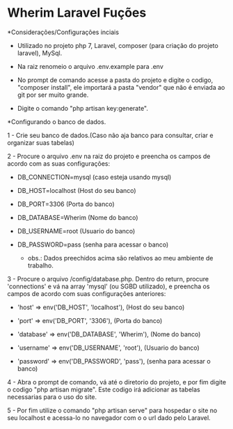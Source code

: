 <h1> Wherim Laravel Fuções </h1>


*Considerações/Configurações inciais

- Utilizado no projeto php 7, Laravel, composer (para criação do projeto laravel), MySql.

- Na raiz renomeio o arquivo .env.example para .env

- No prompt de comando acesse a pasta do projeto e digite o codigo, "composer install", ele importará a pasta "vendor" que não é enviada ao git por ser muito grande.

- Digite o comando "php artisan key:generate".


*Configurando o banco de dados.

1 - Crie seu banco de dados.(Caso não aja banco para consultar, criar e organizar suas tabelas)

2 - Procure o arquivo .env na raiz do projeto e preencha os campos de acordo com as suas configurações:

- DB_CONNECTION=mysql (caso esteja usando mysql)

- DB_HOST=localhost (Host do seu banco)

- DB_PORT=3306 (Porta do banco)

- DB_DATABASE=Wherim (Nome do banco)

- DB_USERNAME=root (Usuario do banco)

- DB_PASSWORD=pass (senha para acessar o banco)

    - obs.: Dados preechidos acima são relativos ao meu ambiente de trabalho.
    

3 - Procure o arquivo /config/database.php. Dentro do return, procure 'connections' e vá na array 'mysql' (ou SGBD utilizado), e preencha os campos de acordo com suas configurações anteriores:

- 'host' => env('DB_HOST', 'localhost'), (Host do seu banco)

- 'port' => env('DB_PORT', '3306'), (Porta do banco)

- 'database' => env('DB_DATABASE', 'Wherim'), (Nome do banco)

- 'username' => env('DB_USERNAME', 'root'), (Usuario do banco)

- 'password' => env('DB_PASSWORD', 'pass'), (senha para acessar o banco)


4 - Abra o prompt de comando, vá até o diretorio do projeto, e por fim digite o codigo "php artisan migrate". Este codigo irá adicionar as tabelas necessarias para o uso do site.


5 - Por fim utilize o comando "php artisan serve" para hospedar o site no seu localhost e acessa-lo no navegador com o o url dado pelo Laravel.


